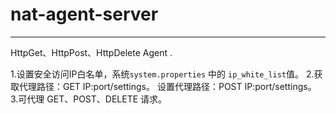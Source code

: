 # nat-agent-server
------
HttpGet、HttpPost、HttpDelete Agent .

1.设置安全访问IP白名单，系统`system.properties` 中的 `ip_white_list`值。
2.获取代理路径：GET  IP:port/settings。
  设置代理路径：POST IP:port/settings。
3.可代理 GET、POST、DELETE 请求。
